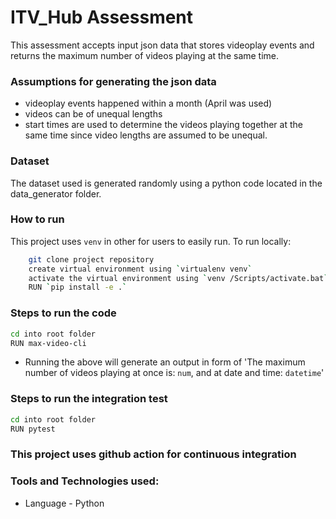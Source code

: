 # ITV_Hub Assessment

This assessment accepts input json data that stores videoplay events and returns the maximum number of videos playing at the same time.

### Assumptions for generating the json data
- videoplay events happened within a month (April was used)
- videos can be of unequal lengths
- start times are used to determine the videos playing together at the same time since video lengths are assumed to be unequal.

### Dataset
The dataset used is generated randomly using a python code located in the data_generator folder.

### How to run
This project uses `venv` in other for users to easily run.
To run locally:
```sh
    git clone project repository
    create virtual environment using `virtualenv venv`
    activate the virtual environment using `venv /Scripts/activate.bat`
    RUN `pip install -e .`
```

### Steps to run the code
```sh
cd into root folder
RUN max-video-cli
```
- Running the above will generate an output in form of 'The maximum number of videos playing at once is: `num`, and at date and time: `datetime`'

### Steps to run the integration test
```sh
cd into root folder
RUN pytest
```

### This project uses github action for continuous integration

### Tools and Technologies used:
- Language - Python

